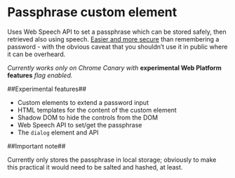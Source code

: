 Passphrase custom element
==========

Uses Web Speech API to set a passphrase which can be stored safely, then retrieved also using speech. [Easier and more secure](http://xkcd.com/936/) than remembering a password - with the obvious caveat that you shouldn’t use it in public where it can be overheard.

_Currently works only on Chrome Canary with_ **experimental Web Platform features** _flag enabled._

##Experimental features##

* Custom elements to extend a password input
* HTML templates for the content of the custom element
* Shadow DOM to hide the controls from the DOM
* Web Speech API to set/get the passphrase
* The `dialog` element and API

##Important note##

Currently only stores the passphrase in local storage; obviously to make this practical it would need to be salted and hashed, at least.
